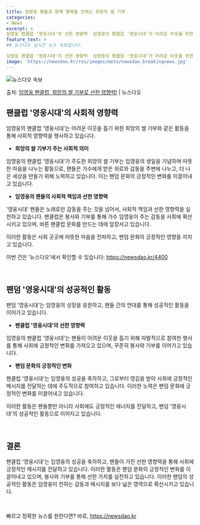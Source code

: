 ```yaml
---
title: 임영웅 팬들과 함께 행복을 전하는 희망의 쌀 기부
categories:
- News
excerpt: >
임영웅 팬클럽 '영웅시대'의 선한 영향력  임영웅의 팬클럽 '영웅시대'가 어려운 이웃을 위한 쌀 기부로 따뜻…
feature_text: >
## 뉴스다오 실시간 뉴스 속보입니다.

임영웅 팬클럽 '영웅시대'의 선한 영향력  임영웅의 팬클럽 '영웅시대'가 어려운 이웃을 위한 쌀 기부로 따뜻…
image: 'https://newsdao.kr/res/images/meta/newsdao_breakingnews.jpg'
---
```


![뉴스다오 속보](https://newsdao.kr/res/images/meta/newsdao_breakingnews.jpg)

<p>출처: <a href="https://newsdao.kr/4400" rel="dofollow">임영웅 팬클럽, 희망의 쌀 기부로 선한 영향력!</a> | 뉴스다오</p>

<h2 data-ke-size="size26">팬클럽 '영웅시대'의 사회적 영향력</h2>
임영웅의 팬클럽 '영웅시대'는 어려운 이웃을 돕기 위한 희망의 쌀 기부와 같은 활동을 통해 사회적 영향력을 행사하고 있습니다.

<ul>
  <li><b>희망의 쌀 기부가 주는 사회적 의미</b></li>
</ul>

임영웅의 팬클럽 '영웅시대'가 주도한 희망의 쌀 기부는 임영웅의 생일을 기념하며 따뜻한 마음을 나누는 활동으로, 팬들은 가수에게 받은 위로와 감동을 주변에 나누고, 더 나은 세상을 만들기 위해 노력하고 있습니다. 이는 팬덤 문화의 긍정적인 변화를 이끌어내고 있습니다.

<ul>
  <li><b>임영웅의 팬들의 사회적 책임과 선한 영향력</b></li>
</ul>

'영웅시대' 팬들은 노래로만 감동을 주는 것을 넘어서, 사회적 책임과 선한 영향력을 실천하고 있습니다. 팬클럽은 봉사와 기부를 통해 가수 임영웅이 주는 감동을 사회에 확산시키고 있으며, 바른 팬클럽 문화를 만드는 데에 앞장서고 있습니다.

이러한 활동은 사회 곳곳에 따뜻한 마음을 전파하고, 팬덤 문화의 긍정적인 영향을 끼치고 있습니다.

이번 건은 '뉴스다오'에서 확인할 수 있습니다: https://newsdao.kr/4400

<p data-ke-size="size16">&nbsp;</p>

<h2 data-ke-size="size26">팬덤 '영웅시대'의 성공적인 활동</h2>
팬덤 '영웅시대'는 임영웅의 성장을 응원하고, 팬들 간의 연대를 통해 성공적인 활동을 이어가고 있습니다.

<ul>
  <li><b>팬클럽 '영웅시대'의 선한 영향력</b></li>
</ul>

임영웅의 팬클럽 '영웅시대'는 팬들이 어려운 이웃을 돕기 위해 자발적으로 참여한 행사를 통해 사회에 긍정적인 변화를 가져오고 있으며, 꾸준히 봉사와 기부를 이어가고 있습니다.

<ul>
  <li><b>팬덤 문화의 긍정적인 변화</b></li>
</ul>

팬클럽 '영웅시대'는 임영웅의 성공을 축하하고, 그로부터 영감을 받아 사회에 긍정적인 메시지를 전달하는 데에 주도적으로 참여하고 있습니다. 이러한 노력은 팬덤 문화에 긍정적인 변화를 이끌어내고 있습니다.

이러한 활동은 팬들뿐만 아니라 사회에도 긍정적인 에너지를 전달하고, 팬덤 '영웅시대'의 성공적인 활동으로 이어지고 있습니다.

<p data-ke-size="size16">&nbsp;</p>

<h2 data-ke-size="size26">결론</h2>
팬클럽 '영웅시대'는 임영웅의 성공을 축하하고, 팬들이 가진 선한 영향력을 통해 사회에 긍정적인 메시지를 전달하고 있습니다. 이러한 활동은 팬덤 문화의 긍정적인 변화를 이끌어내고 있으며, 봉사와 기부를 통해 선한 가치를 실천하고 있습니다. 이러한 팬덤의 성공적인 활동은 임영웅이 전하는 감동과 메시지를 보다 넓은 영역으로 확산시키고 있습니다.

<p data-ke-size="size16">&nbsp;</p> 

빠르고 정확한 뉴스를 원한다면? 바로, <a href="https://newsdao.kr" rel="dofollow">https://newsdao.kr</a>


    
